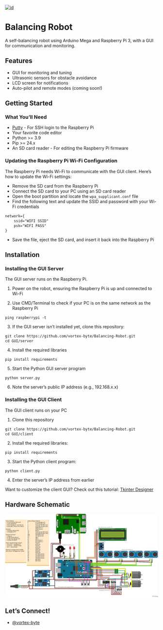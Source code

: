 [![id](https://img.shields.io/badge/BAHASA-INDONESIA-red.svg)](https://github.com/vortex-byte/Balancing-Robot/blob/main/README.md)

# Balancing Robot

A self-balancing robot using Arduino Mega and Raspberry Pi 3, with a GUI for communication and monitoring.
## Features

- GUI for monitoring and tuning
- Ultrasonic sensors for obstacle avoidance
- LCD screen for notifications
- Auto-pilot and remote modes (coming soon!)


## Getting Started

### What You’ll Need

- [Putty](https://www.putty.org/) - For SSH login to the Raspberry Pi
- Your favorite code editor
- Python >= 3.9
- Pip >= 24.x
- An SD card reader - For editing the Raspberry Pi firmware

### Updating the Raspberry Pi Wi-Fi Configuration

The Raspberry Pi needs Wi-Fi to communicate with the GUI client. Here’s how to update the Wi-Fi settings:

- Remove the SD card from the Raspberry Pi
- Connect the SD card to your PC using an SD card reader
- Open the boot partition and locate the ```wpa_supplicant.conf``` file
- Find the following text and update the SSID and password with your Wi-Fi credentials
```
network={
    ssid="WIFI SSID"
    psk="WIFI PASS"
}
```
- Save the file, eject the SD card, and insert it back into the Raspberry Pi
## Installation

### Installing the GUI Server

The GUI server runs on the Raspberry Pi.

1. Power on the robot, ensuring the Raspberry Pi is up and connected to Wi-Fi

2. Use CMD/Terminal to check if your PC is on the same network as the Raspberry Pi
```
ping raspberrypi -t
```
3. If the GUI server isn’t installed yet, clone this repository:
```
git clone https://github.com/vortex-byte/Balancing-Robot.git
cd GUI/server
```

4. Install the required libraries
```
pip install requirements
```

5. Start the Python GUI server program
```
python server.py
```

6. Note the server’s public IP address (e.g., 192.168.x.x)


### Installing the GUI Client

The GUI client runs on your PC

1. Clone this repository
```
git clone https://github.com/vortex-byte/Balancing-Robot.git
cd GUI/client
```

2. Install the required libraries:
```
pip install requirements
```

3. Start the Python client program:
```
python client.py
```

4. Enter the server’s IP address from earlier

Want to customize the client GUI? Check out this tutorial:  [Tkinter Designer](https://www.youtube.com/watch?v=Qd-jJjduWeQ)

## Hardware Schematic

![Schematic](https://raw.githubusercontent.com/vortex-byte/Balancing-Robot/refs/heads/main/skematik.jpg)

## Let’s Connect!

- [@vortex-byte](mailto:mzimam.ath@gmail.com)

